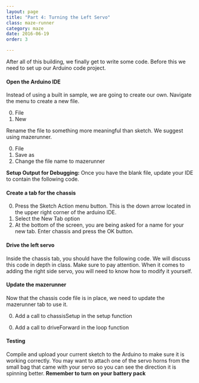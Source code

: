 ```yaml
---
layout: page
title: "Part 4: Turning the Left Servo"
class: maze-runner
category: maze
date: 2016-06-19
order: 3

---
```


After all of this building, we finally get to write some code. Before this we need to set up our Arduino code project.

#### Open the Arduino IDE

Instead of using a built in sample, we are going to create our own. Navigate the menu to create a new file.

0. File
0. New

Rename the file to something more meaningful than sketch. We suggest using mazerunner.

0. File
0. Save as
0. Change the file name to mazerunner

**Setup Output for Debugging:**
Once you have the blank file, update your IDE to contain the following code.

<script src="https://gist.github.com/dennisburton/ad20d12bac85344132cbdc0997961926.js"></script>


#### Create a tab for the chassis

0. Press the Sketch Action menu button. This is the down arrow located
in the upper right corner of the arduino IDE.
0. Select the New Tab option
0. At the bottom of the screen, you are being asked for a name for your
new tab. Enter chassis and press the OK button.

#### Drive the left servo

Inside the chassis tab, you should have the following code. We will discuss this code in depth in class. Make sure to pay attention. When it comes to adding the right side servo, you will need to know how to modify it yourself.

<script src="https://gist.github.com/dennisburton/e913fd590993688e3e8c59200681f033.js"></script>

#### Update the mazerunner

Now that the chassis code file is in place, we need to update the mazerunner tab to use it. 

0. Add a call to chassisSetup in the setup function
<script src="https://gist.github.com/dennisburton/1b865ea78c66b7803f1f3824fb59475e.js"></script>
0. Add a call to driveForward in the loop function
<script src="https://gist.github.com/dennisburton/2114ddda2615a988b7a6d94dbf0a7b5b.js"></script>


#### Testing

Compile and upload your current sketch to the Arduino to make sure it is working correctly. You may want to attach one of the servo horns from the small bag that came with your servo so you can see the direction it is spinning better.
**Remember to turn on your battery pack**


